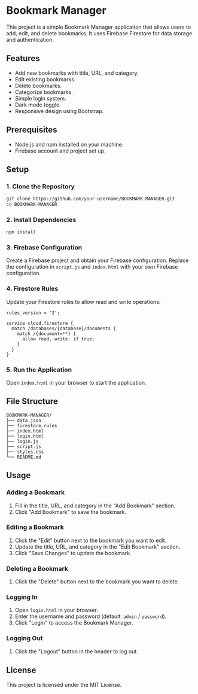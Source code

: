 # Bookmark Manager

This project is a simple Bookmark Manager application that allows users to add, edit, and delete bookmarks. It uses Firebase Firestore for data storage and authentication.

## Features

- Add new bookmarks with title, URL, and category.
- Edit existing bookmarks.
- Delete bookmarks.
- Categorize bookmarks.
- Simple login system.
- Dark mode toggle.
- Responsive design using Bootstrap.

## Prerequisites

- Node.js and npm installed on your machine.
- Firebase account and project set up.

## Setup

### 1. Clone the Repository

```bash
git clone https://github.com/your-username/BOOKMARK-MANAGER.git
cd BOOKMARK-MANAGER
```

### 2. Install Dependencies

```bash
npm install
```

### 3. Firebase Configuration

Create a Firebase project and obtain your Firebase configuration. Replace the configuration in `script.js` and `index.html` with your own Firebase configuration.

### 4. Firestore Rules

Update your Firestore rules to allow read and write operations:

```plaintext
rules_version = '2';

service cloud.firestore {
  match /databases/{database}/documents {
    match /{document=**} {
      allow read, write: if true;
    }
  }
}
```

### 5. Run the Application

Open `index.html` in your browser to start the application.

## File Structure

```
BOOKMARK-MANAGER/
├── data.json
├── firestore.rules
├── index.html
├── login.html
├── login.js
├── script.js
├── styles.css
└── README.md
```

## Usage

### Adding a Bookmark

1. Fill in the title, URL, and category in the "Add Bookmark" section.
2. Click "Add Bookmark" to save the bookmark.

### Editing a Bookmark

1. Click the "Edit" button next to the bookmark you want to edit.
2. Update the title, URL, and category in the "Edit Bookmark" section.
3. Click "Save Changes" to update the bookmark.

### Deleting a Bookmark

1. Click the "Delete" button next to the bookmark you want to delete.

### Logging In

1. Open `login.html` in your browser.
2. Enter the username and password (default: `admin` / `password`).
3. Click "Login" to access the Bookmark Manager.

### Logging Out

1. Click the "Logout" button in the header to log out.

## License

This project is licensed under the MIT License.